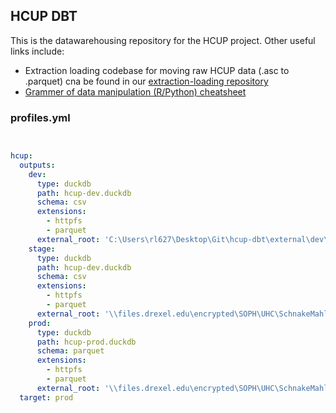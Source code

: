 ## HCUP DBT

This is the datawarehousing repository for the HCUP project. Other useful links include:

- Extraction loading codebase for moving raw HCUP data (.asc to .parquet) cna be found in our [extraction-loading repository](https://github.com/Drexel-UHC/hcup-extraction-loading)
- [Grammer of data manipulation (R/Python) cheatsheet](https://github.com/ran-codes/python-rstudio)


### profiles.yml

```yml


hcup:
  outputs:
    dev:
      type: duckdb
      path: hcup-dev.duckdb
      schema: csv
      extensions:
        - httpfs
        - parquet
      external_root: 'C:\Users\rl627\Desktop\Git\hcup-dbt\external\dev\'
    stage:
      type: duckdb
      path: hcup-dev.duckdb
      schema: csv
      extensions:
        - httpfs
        - parquet
      external_root: '\\files.drexel.edu\encrypted\SOPH\UHC\SchnakeMahl_HCUP\dbt\v0\stage\'
    prod:
      type: duckdb
      path: hcup-prod.duckdb
      schema: parquet
      extensions:
        - httpfs
        - parquet
      external_root: '\\files.drexel.edu\encrypted\SOPH\UHC\SchnakeMahl_HCUP\dbt\v0\models\'
  target: prod

```
